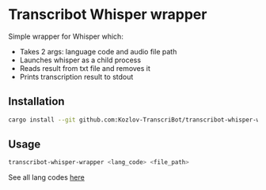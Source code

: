 # Transcribot Whisper wrapper
Simple wrapper for Whisper which:
- Takes 2 args: language code and audio file path
- Launches whisper as a child process
- Reads result from txt file and removes it
- Prints transcription result to stdout

## Installation
```sh
cargo install --git github.com:Kozlov-TranscriBot/transcribot-whisper-wrapper.git
```

## Usage
```sh
transcribot-whisper-wrapper <lang_code> <file_path>
```

See all lang codes [here](https://github.com/openai/whisper/blob/main/whisper/tokenizer.py)

